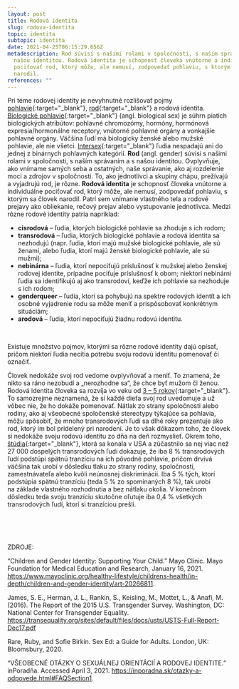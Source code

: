 ```yaml
---
layout: post
title: Rodová identita
slug: rodova-identita
topic: identita
subtopic: identita
date: 2021-04-25T06:15:29.656Z
metadescription: Rod súvisí s našimi rolami v spoločnosti, s naším správaním a s
  našou identitou. Rodová identita je schopnosť človeka vnútorne a individuálne
  pociťovať rod, ktorý môže, ale nemusí, zodpovedať pohlaviu, s ktorým sa človek
  narodil.
references: ""
---
```

Pri téme rodovej identity je nevyhnutné rozlišovať pojmy [pohlavie](/pohlavna-anatomia/){:target="_blank"}, [rod](/muz-a-zena-vs-samec-a-samica/){:target="_blank"} a rodová identita. [Biologické pohlavie](/pohlavna-anatomia/){:target="_blank"} (angl. biological sex) je súhrn piatich biologických atribútov: pohlavné chromozómy, hormóny, hormónová expresia/hormonálne receptory, vnútorné pohlavné orgány a vonkajšie pohlavné orgány. Väčšina ľudí má biologicky ženské alebo mužské pohlavie, ale nie všetci. [Intersex](/anatomia-intersex-ludi/){:target="_blank"} ľudia nespadajú ani do jednej z binárnych pohlavných kategórií. **Rod** (angl. gender) súvisí s našimi rolami v spoločnosti, s naším správaním a s našou identitou. Ovplyvňuje, ako vnímame samých seba a ostatných, naše správanie, ako aj rozdelenie moci a zdrojov v spoločnosti. To, ako jednotlivci a skupiny chápu, prežívajú a vyjadrujú rod, je rôzne. **Rodová identita** je schopnosť človeka vnútorne a individuálne pociťovať rod, ktorý môže, ale nemusí, zodpovedať pohlaviu, s ktorým sa človek narodil. Patrí sem vnímanie vlastného tela a rodové prejavy ako obliekanie, rečový prejav alebo vystupovanie jednotlivca. Medzi rôzne rodové identity patria napríklad:

* **cisrodová** – ľudia, ktorých biologické pohlavie sa zhoduje s ich rodom;
* **transrodová** – ľudia, ktorých biologické pohlavie a rodová identita sa nezhodujú (napr. ľudia, ktorí majú mužské biologické pohlavie, ale sú ženami, alebo ľudia, ktorí majú ženské biologické pohlavie, ale sú mužmi);
* **nebinárna** – ľudia, ktorí nepociťujú príslušnosť k mužskej alebo ženskej rodovej identite, prípadne pociťuje príslušnosť k obom; niektorí nebinárni ľudia sa identifikujú aj ako transrodoví, keďže ich pohlavie sa nezhoduje s ich rodom;
* **genderqueer** – ľudia, ktorí sa pohybujú na spektre rodových identít a ich osobné vyjadrenie rodu sa môže meniť a prispôsobovať konkrétnym situáciám;
* **arodová** – ľudia, ktorí nepociťujú žiadnu rodovú identitu. 

<br>

Existuje množstvo pojmov, ktorými sa rôzne rodové identity dajú opísať, pričom niektorí ľudia necítia potrebu svoju rodovú identitu pomenovať či označiť. 

Človek nedokáže svoj rod vedome ovplyvňovať a meniť. To znamená, že nikto sa ráno nezobudí a „nerozhodne sa“, že chce byť mužom či ženou. Rodová identita človeka sa rozvíja vo veku od [3 – 5 rokov](https://www.mayoclinic.org/healthy-lifestyle/childrens-health/in-depth/children-and-gender-identity/art-20266811){:target="_blank"}. To samozrejme neznamená, že si každé dieťa svoj rod uvedomuje a už vôbec nie, že ho dokáže pomenovať. Nátlak zo strany spoločnosti alebo rodiny, ako aj všeobecné spoločenské stereotypy týkajúce sa pohlavia, môžu spôsobiť, že mnoho transrodových ľudí sa dlhé roky prezentuje ako rod, ktorý im bol pridelený pri narodení. Je to však dôkazom toho, že človek si nedokáže svoju rodovú identitu zo dňa na deň rozmyslieť. Okrem toho, [štúdia](https://transequality.org/sites/default/files/docs/usts/USTS-Full-Report-Dec17.pdf){:target="_blank"}, ktorá sa konala v USA a zúčastnilo sa nej viac než 27 000 dospelých transrodových ľudí dokazuje, že iba 8 % transrodových ľudí podstúpi spätnú tranzíciu na ich pôvodné pohlavie, pričom drvivá väčšina tak urobí v dôsledku tlaku zo strany rodiny, spoločnosti, zamestnávateľa alebo kvôli neúnosnej diskriminácii. Iba 5 % tých, ktorí podstúpia spätnú tranzíciu (teda 5 % zo spomínaných 8 %), tak urobí na základe vlastného rozhodnutia a bez nátlaku okolia. V konečnom dôsledku teda svoju tranzíciu skutočne oľutuje iba 0,4 % všetkých transrodových ľudí, ktorí si tranzíciou prešli.

<br>

<br>

<br>

<p class="important-text">ZDROJE:</p>

“Children and Gender Identity: Supporting Your Child.” Mayo Clinic. Mayo Foundation for Medical Education and Research, January 16, 2021. <https://www.mayoclinic.org/healthy-lifestyle/childrens-health/in-depth/children-and-gender-identity/art-20266811>. 

James, S. E., Herman, J. L., Rankin, S., Keisling, M., Mottet, L., & Anafi, M. (2016). The Report of the 2015 U.S. Transgender Survey. Washington, DC: National Center for Transgender Equality. <https://transequality.org/sites/default/files/docs/usts/USTS-Full-Report-Dec17.pdf> 

Rare, Ruby, and Sofie Birkin. Sex Ed: a Guide for Adults. London, UK: Bloomsbury, 2020. 

“VŠEOBECNÉ OTÁZKY O SEXUÁLNEJ ORIENTÁCIÍ A RODOVEJ IDENTITE.” inPoradňa. Accessed April 3, 2021. <https://inporadna.sk/otazky-a-odpovede.html#FAQSection1>.